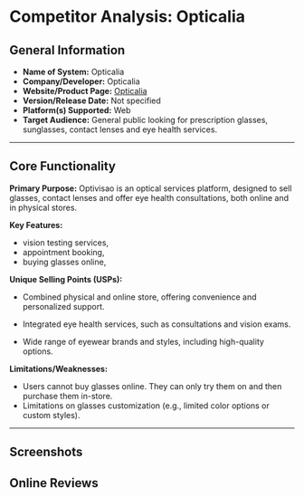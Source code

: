 # Competitor Analysis: Opticalia 
## General Information 
- **Name of System:** Opticalia
- **Company/Developer:** Opticalia
- **Website/Product Page:** [Opticalia](https://www.opticalia.com/) 
- **Version/Release Date:** Not specified
- **Platform(s) Supported:** Web
- **Target Audience:** General public looking for prescription glasses, sunglasses, contact lenses and eye health services.

--- 
## Core Functionality 

**Primary Purpose:** Optivisao is an optical services platform, designed to sell glasses, contact lenses and offer eye health consultations, both online and in physical stores.

**Key Features:** 
- vision testing services,
- appointment booking,
- buying glasses online,

**Unique Selling Points (USPs):** 
- Combined physical and online store, offering convenience and personalized support.

- Integrated eye health services, such as consultations and vision exams.

- Wide range of eyewear brands and styles, including high-quality options.

**Limitations/Weaknesses:** 
- Users cannot buy glasses online. They can only try them on and then purchase them in-store.
- Limitations on glasses customization (e.g., limited color options or custom styles).

---

## Screenshots


## Online Reviews
